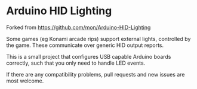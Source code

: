 # Arduino HID Lighting

Forked from https://github.com/mon/Arduino-HID-Lighting

Some games (eg Konami arcade rips) support external lights, controlled by the game.
These communicate over generic HID output reports.

This is a small project that configures USB capable Arduino boards correctly,
such that you only need to handle LED events.

If there are any compatibility problems, pull requests and new issues are most welcome.
